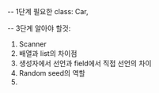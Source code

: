 -- 1단계
필요한 class: Car,


-- 3단계
알아야 할것:
1. Scanner
2. 배열과 list의 차이점
3. 생성자에서 선언과 field에서 직접 선언의 차이
4. Random seed의 역할
5. 